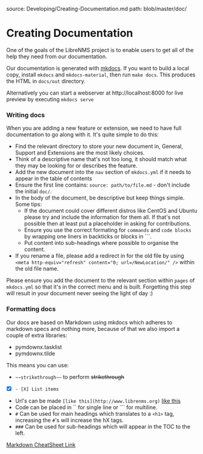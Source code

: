source: Developing/Creating-Documentation.md
path: blob/master/doc/
# Creating Documentation

One of the goals of the LibreNMS project is to enable users to get all of the help they need from our documentation.

Our documentation is generated with [mkdocs](https://www.mkdocs.org/). If you want to build a local copy, install `mkdocs` and `mkdocs-material`, then run `make docs`. This produces the HTML in `docs/out` directory.

Alternatively you can start a webserver at http://localhost:8000 for live preview by executing `mkdocs serve`

### Writing docs
When you are adding a new feature or extension, we need to have full documentation to go along with it. It's quite 
simple to do this:

  - Find the relevant directory to store your new document in, General, Support and Extensions are the most likely choices.
  - Think of a descriptive name that's not too long, it should match what they may be looking for or describes the feature.
  - Add the new document into the `nav` section of `mkdocs.yml` if it needs to appear in the table of contents
  - Ensure the first line contains: `source: path/to/file.md` - don't include the initial `doc/`.
  - In the body of the document, be descriptive but keep things simple. Some tips:
    - If the document could cover different distros like CentOS and Ubuntu please try and include the information for them all.
      If that's not possible then at least put a placeholder in asking for contributions.
    - Ensure you use the correct formating for `commands` and `code blocks` by wrapping one liners in backticks or blocks in ```.
    - Put content into sub-headings where possible to organise the content.
  - If you rename a file, please add a redirect in for the old file by using `<meta http-equiv="refresh" content="0; url=/NewLocation/" />` within the old file name.

Please ensure you add the document to the relevant section within `pages` of `mkdocs.yml` so that it's in the correct menu and is built.
Forgetting this step will result in your document never seeing the light of day :)

### Formatting docs
Our docs are based on Markdown using mkdocs which adheres to markdown specs and nothing more, because of that we also import a 
couple of extra libraries:

  - pymdownx.tasklist
  - pymdownx.tilde

This means you can use:

  - `~~strikethrough~~` to perform ~~strikethrough~~
  - [X] `- [X] List items` 
  - Url's can be made `[like this](http://www.librenms.org)` [like this](http://www.librenms.org)
  - Code can be placed in `` for single line or ``` for multiline.
  - `#` Can be used for main headings which translates to a `<h1>` tag, increasing the `#`'s will increase the hX tags.
  - `###` Can be used for sub-headings which will appear in the TOC to the left.
  
 [Markdown CheatSheet Link](https://github.com/adam-p/markdown-here/wiki/Markdown-Cheatsheet)
